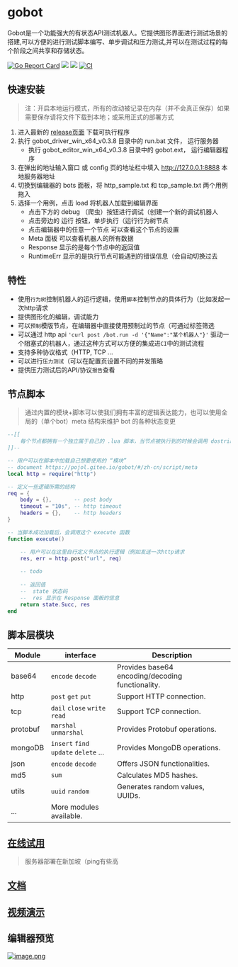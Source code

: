 # gobot
Gobot是一个功能强大的有状态API测试机器人。它提供图形界面进行测试场景的搭建,可以方便的进行测试脚本编写、单步调试和压力测试,并可以在测试过程的每个阶段之间共享和存储状态。

[![Go Report Card](https://goreportcard.com/badge/github.com/pojol/gobot)](https://goreportcard.com/report/github.com/pojol/gobot)
[![](https://img.shields.io/badge/%E6%96%87%E6%A1%A3-Doc-2ca5e0?style=flat&logo=github)](https://pojol.gitee.io/gobot/#/)
[![](https://img.shields.io/badge/Trello-Todo-2ca5e0?style=flat&logo=trello)](https://trello.com/b/8eDZ6h7n/)
[![CI](https://github.com/pojol/gobot/actions/workflows/dockerimage.yml/badge.svg?branch=develop)](https://github.com/pojol/gobot/actions/workflows/dockerimage.yml)

## 快速安装
> 注：开启本地运行模式，所有的改动被记录在内存（并不会真正保存）如果需要保存请将文件下载到本地；或采用正式的部署方式
1. 进入最新的 [release页面](https://github.com/pojol/gobot/releases/tag/v0.3.8) 下载可执行程序
2. 执行 gobot_driver_win_x64_v0.3.8 目录中的 run.bat 文件， 运行服务器
    * 执行 gobot_editor_win_x64_v0.3.8 目录中的 gobot.ext， 运行编辑器程序
3. 在弹出的地址输入窗口 或 config 页的地址栏中填入 http://127.0.0.1:8888 本地服务器地址
4. 切换到编辑器的 bots 面板，将 http_sample.txt 和 tcp_sample.txt 两个用例拖入
5. 选择一个用例，点击 load 将机器人加载到编辑界面
    * 点击下方的 debug （爬虫）按钮进行调试（创建一个新的调试机器人
    * 点击旁边的 运行 按钮，单步执行（运行行为树节点
    * 点击编辑器中的任意一个节点 可以查看这个节点的设置
    * Meta 面板 可以查看机器人的所有数据
    * Response 显示的是每个节点中的返回值
    * RuntimeErr 显示的是执行节点可能遇到的错误信息（会自动切换过去

## 特性
* 使用`行为树`控制机器人的运行逻辑，使用`脚本`控制节点的具体行为（比如发起一次http请求
* 提供图形化的编辑，调试能力
* 可以`预制`模版节点，在编辑器中直接使用预制过的节点（可通过标签筛选
* 可以通过 http api `'curl post /bot.run -d '{"Name":"某个机器人"}'` 驱动一个阻塞式的机器人，通过这种方式可以方便的集成进`CI`中的测试流程
* 支持多种协议格式（HTTP, TCP ...
* 可以进行`压力测试`（可以在配置页设置不同的并发策略
* 提供压力测试后的API/协议`报告`查看

## 节点脚本
> 通过内置的模块+脚本可以使我们拥有丰富的逻辑表达能力，也可以使用全局的（单个bot）meta 结构来维护 bot 的各种状态变更
```lua
--[[
    每个节点都拥有一个独立属于自己的 .lua 脚本，当节点被执行到的时候会调用 dostring 加载并运行这个脚本
]]--

-- 用户可以在脚本中加载自己想要使用的 “模块”
-- document https://pojol.gitee.io/gobot/#/zh-cn/script/meta
local http = require("http")

-- 定义一些逻辑所需的结构
req = {
    body = {},       -- post body
    timeout = "10s", -- http timeout  
    headers = {},    -- http headers
}

-- 当脚本成功加载后，会调用这个 execute 函数
function execute()

    -- 用户可以在这里自行定义节点的执行逻辑（例如发送一次http请求
    res, err = http.post("url", req)
    
    -- todo
    
    -- 返回值
    --  state 状态码
    --  res 显示在 Response 面板的信息
    return state.Succ, res
end
```

## 脚本层模块
| Module | interface |Description |
|-------------|-------------|-------------|
| base64 | `encode` `decode` |Provides base64 encoding/decoding functionality.|
| http | `post` `get` `put` | Support HTTP connection. |
| tcp | `dail` `close` `write` `read` | Support TCP connection. |
| protobuf | `marshal` `unmarshal` | Provides Protobuf operations. |
| mongoDB | `insert` `find` `update` `delete` ... | Provides MongoDB operations. |
| json | `encode` `decode` | Offers JSON functionalities. |
| md5 | `sum` | Calculates MD5 hashes. |
| utils | `uuid` `random` | Generates random values, UUIDs. |
| ... | More modules available. |

## [在线试用](http://178.128.113.58:31293)
> 服务器部署在新加坡（ping有些高

## [文档](https://pojol.gitee.io/gobot/#/)

## [视频演示](https://www.bilibili.com/video/BV1sS4y1z7Dg/?vd_source=7c2dfd750914fd5f8a9811b19f0bf447)

## 编辑器预览
[![image.png](https://i.postimg.cc/t4jMVjp1/image.png)](https://postimg.cc/PPS4B0Lh)